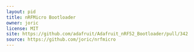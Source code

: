 ```yaml
---
layout: pid
title: nRFMicro Bootloader
owner: joric
license: MIT
site: https://github.com/adafruit/Adafruit_nRF52_Bootloader/pull/342
source: https://github.com/joric/nrfmicro
---
```

